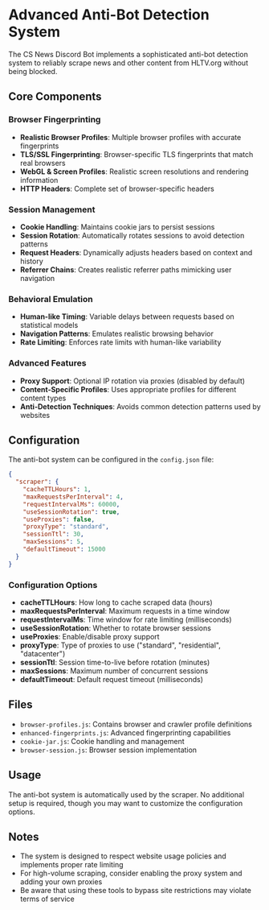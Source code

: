 # Advanced Anti-Bot Detection System

The CS News Discord Bot implements a sophisticated anti-bot detection system to reliably scrape news and other content from HLTV.org without being blocked.

## Core Components

### Browser Fingerprinting
- **Realistic Browser Profiles**: Multiple browser profiles with accurate fingerprints
- **TLS/SSL Fingerprinting**: Browser-specific TLS fingerprints that match real browsers
- **WebGL & Screen Profiles**: Realistic screen resolutions and rendering information
- **HTTP Headers**: Complete set of browser-specific headers
  
### Session Management
- **Cookie Handling**: Maintains cookie jars to persist sessions
- **Session Rotation**: Automatically rotates sessions to avoid detection patterns
- **Request Headers**: Dynamically adjusts headers based on context and history
- **Referrer Chains**: Creates realistic referrer paths mimicking user navigation

### Behavioral Emulation
- **Human-like Timing**: Variable delays between requests based on statistical models
- **Navigation Patterns**: Emulates realistic browsing behavior
- **Rate Limiting**: Enforces rate limits with human-like variability

### Advanced Features
- **Proxy Support**: Optional IP rotation via proxies (disabled by default)
- **Content-Specific Profiles**: Uses appropriate profiles for different content types
- **Anti-Detection Techniques**: Avoids common detection patterns used by websites

## Configuration

The anti-bot system can be configured in the `config.json` file:

```json
{
  "scraper": {
    "cacheTTLHours": 1,
    "maxRequestsPerInterval": 4,
    "requestIntervalMs": 60000,
    "useSessionRotation": true,
    "useProxies": false,
    "proxyType": "standard",
    "sessionTtl": 30,
    "maxSessions": 5,
    "defaultTimeout": 15000
  }
}
```

### Configuration Options
- **cacheTTLHours**: How long to cache scraped data (hours)
- **maxRequestsPerInterval**: Maximum requests in a time window
- **requestIntervalMs**: Time window for rate limiting (milliseconds)
- **useSessionRotation**: Whether to rotate browser sessions
- **useProxies**: Enable/disable proxy support
- **proxyType**: Type of proxies to use ("standard", "residential", "datacenter")
- **sessionTtl**: Session time-to-live before rotation (minutes)
- **maxSessions**: Maximum number of concurrent sessions
- **defaultTimeout**: Default request timeout (milliseconds)

## Files
- `browser-profiles.js`: Contains browser and crawler profile definitions
- `enhanced-fingerprints.js`: Advanced fingerprinting capabilities
- `cookie-jar.js`: Cookie handling and management
- `browser-session.js`: Browser session implementation

## Usage
The anti-bot system is automatically used by the scraper. No additional setup is required, though you may want to customize the configuration options.

## Notes
- The system is designed to respect website usage policies and implements proper rate limiting
- For high-volume scraping, consider enabling the proxy system and adding your own proxies
- Be aware that using these tools to bypass site restrictions may violate terms of service
